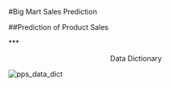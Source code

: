 
#Big Mart Sales Prediction

##Prediction of Product Sales

***<p style="text-align: center;">Data Dictionary</p>

![pps_data_dict](https://github.com/Gondram/Prediction-of-Product-Sales/assets/8175014/a76d0afd-ad07-40ed-bc59-c8a15e72ec11)
